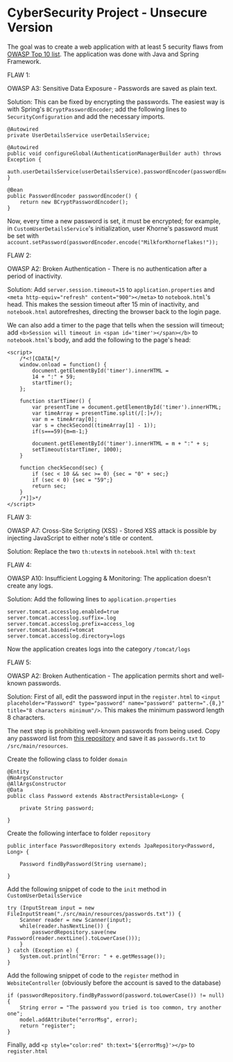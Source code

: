 # CyberSecurity Project - Unsecure Version
 
The goal was to create a web application with at least 5 security flaws from [OWASP Top 10 list](https://www.owasp.org/images/7/72/OWASP_Top_10-2017_%28en%29.pdf.pdf). The application was done with Java and Spring Framework.


FLAW 1:

OWASP A3: Sensitive Data Exposure - Passwords are saved as plain text.

Solution: This can be fixed by encrypting the passwords. The easiest way is with Spring's `BCryptPasswordEncoder`; add the following lines to `SecurityConfiguration` and add the necessary imports.

	@Autowired
    private UserDetailsService userDetailsService;
    
    @Autowired
    public void configureGlobal(AuthenticationManagerBuilder auth) throws Exception {
        auth.userDetailsService(userDetailsService).passwordEncoder(passwordEncoder());
    }

    @Bean
    public PasswordEncoder passwordEncoder() {
        return new BCryptPasswordEncoder();
    }
	
Now, every time a new password is set, it must be encrypted; for example, in `CustomUserDetailsService`'s initialization, user Khorne's password must be set with `account.setPassword(passwordEncoder.encode("MilkforKhorneflakes!"));`


FLAW 2:

OWASP A2: Broken Authentication - There is no authentication after a period of inactivity.

Solution: Add `server.session.timeout=15` to `application.properties` and `<meta http-equiv="refresh" content="900"></meta>` to `notebook.html`'s head. This makes the session timeout after 15 min of inactivity, and `notebook.html` autorefreshes, directing the browser back to the login page.

We can also add a timer to the page that tells when the session will timeout; add `<b>Session will timeout in <span id='timer'></span></b>` to `notebook.html`'s body, and add the following to the page's head:

    <script>
        /*<![CDATA[*/
        window.onload = function() {
            document.getElementById('timer').innerHTML =
            14 + ":" + 59;
            startTimer();
        };

        function startTimer() {
            var presentTime = document.getElementById('timer').innerHTML;
            var timeArray = presentTime.split(/[:]+/);
            var m = timeArray[0];
            var s = checkSecond((timeArray[1] - 1));
            if(s===59){m=m-1;}

            document.getElementById('timer').innerHTML = m + ":" + s;
            setTimeout(startTimer, 1000);
        }

        function checkSecond(sec) {
            if (sec < 10 && sec >= 0) {sec = "0" + sec;}
            if (sec < 0) {sec = "59";}
            return sec;
        }
        /*]]>*/
    </script>
	
	
FLAW 3:

OWASP A7: Cross-Site Scripting (XSS) - Stored XSS attack is possible by injecting JavaScript to either note's title or content.

Solution: Replace the two `th:utext`s in `notebook.html` with `th:text`


FLAW 4:

OWASP A10: Insufficient Logging & Monitoring: The application doesn't create any logs.

Solution: Add the following lines to `application.properties`

	server.tomcat.accesslog.enabled=true
	server.tomcat.accesslog.suffix=.log
	server.tomcat.accesslog.prefix=access_log
	server.tomcat.basedir=tomcat
	server.tomcat.accesslog.directory=logs
	
Now the application creates logs into the category `/tomcat/logs`


FLAW 5:

OWASP A2: Broken Authentication - The application permits short and well-known passwords.

Solution: First of all, edit the password input in the `register.html` to `<input placeholder="Password" type="password" name="password" pattern=".{8,}" title="8 characters minimum"/>`. This makes the minimum password length 8 characters.

The next step is prohibiting well-known passwords from being used. Copy any password list from [this repository](https://github.com/danielmiessler/SecLists/tree/master/Passwords) and save it as `passwords.txt` to `/src/main/resources`.

Create the following class to folder `domain`

	@Entity
	@NoArgsConstructor
	@AllArgsConstructor
	@Data
	public class Password extends AbstractPersistable<Long> {
		
		private String password;
		
	}

Create the following interface to folder `repository`

	public interface PasswordRepository extends JpaRepository<Password, Long> {
		
		Password findByPassword(String username);
		
	}
	
Add the following snippet of code to the `init` method in `CustomUserDetailsService`

    try (InputStream input = new FileInputStream("./src/main/resources/passwords.txt")) {
        Scanner reader = new Scanner(input);
        while(reader.hasNextLine()) {
            passwordRepository.save(new Password(reader.nextLine().toLowerCase()));
        }
    } catch (Exception e) {
        System.out.println("Error: " + e.getMessage());
    }
	
Add the following snippet of code to the `register` method in `WebsiteController` (obviously before the account is saved to the database)

    if (passwordRepository.findByPassword(password.toLowerCase()) != null) {
        String error = "The password you tried is too common, try another one";
        model.addAttribute("errorMsg", error);
        return "register";
    }
	
Finally, add `<p style="color:red" th:text='${errorMsg}'></p>` to `register.html`
